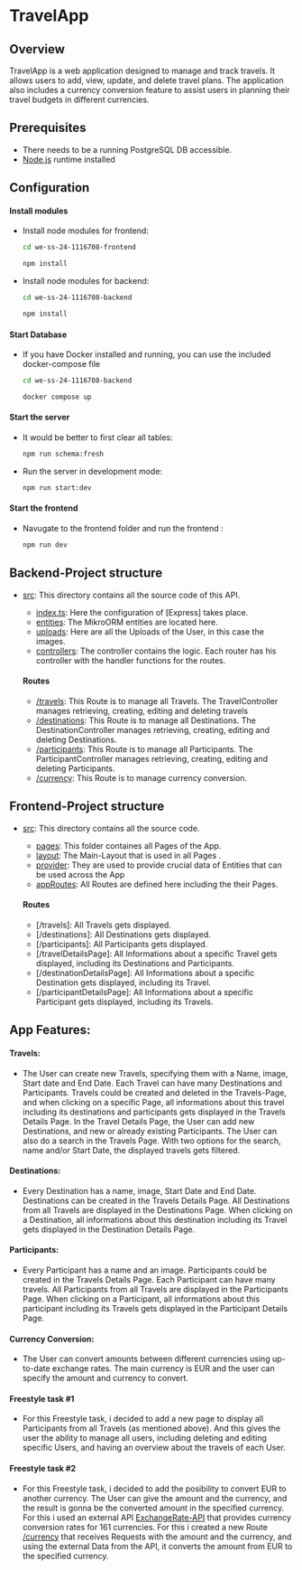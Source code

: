 # TravelApp

## Overview

TravelApp is a web application designed to manage and track travels. It allows users to add, view, update, and delete travel plans. The application also includes a currency conversion feature to assist users in planning their travel budgets in different currencies.

## Prerequisites

- There needs to be a running PostgreSQL DB accessible.
- [Node.js](https://nodejs.org) runtime installed

## Configuration

#### Install modules

- Install node modules for frontend: 
    ```bash
    cd we-ss-24-1116708-frontend 
    ```
    ```bash
    npm install
    ```
    
- Install node modules for backend: 
    ```bash
    cd we-ss-24-1116708-backend 
    ```
    ```bash
    npm install
    ```
    
#### Start Database

- If you have Docker installed and running, you can use the included docker-compose file   
    ```bash
    cd we-ss-24-1116708-backend
    ```
    ```bash
    docker compose up
    ```
    
#### Start the server

- It would be better to first clear all tables:
    ```bash
    npm run schema:fresh
    ```

- Run the server in development mode:
    ```bash
    npm run start:dev
    ```

#### Start the frontend

- Navugate to the frontend folder and run the frontend :
    ```bash
    npm run dev
    ```

## Backend-Project structure

- [src](fwe-ss-24-1116708-backend/src): This directory contains all the source code of this API.
  - [index.ts](fwe-ss-24-1116708-backend/src/app.ts): Here the configuration of [Express] takes place.
  - [entities](fwe-ss-24-1116708-backend/src/entities): The MikroORM entities are located here.
  - [uploads](fwe-ss-24-1116708-backend/src/uploads): Here are all the Uploads of the User, in this case the images.
  - [controllers](fwe-ss-24-1116708-backend/src/controller): The controller contains the logic.
  Each router has his controller with the handler functions for the routes.

  #### Routes

  - [/travels](./src/controller/travel.controller.ts): This Route is to manage all Travels. The TravelController manages retrieving, creating, editing and deleting travels 
  - [/destinations](./src/controller/destination.controller.ts): This Route is to manage all Destinations. The DestinationController manages retrieving, creating, editing and deleting Destinations. 
  - [/participants](./src/controller/participant.controller.ts): This Route is to manage all Participants. The ParticipantController manages retrieving, creating, editing and deleting Participants. 
  - [/currency](./src/controller/currency.controller.ts): This Route is to manage currency conversion.

## Frontend-Project structure

- [src](./src): This directory contains all the source code.
  - [pages](./src/pages): This folder containes all Pages of the App.
  - [layout](./src/layout): The Main-Layout that is used in all Pages .
  - [provider](./src/provider): They are used to provide crucial data of Entities that can be used across the App
  - [appRoutes](./src/AppRoutes.tsx): All Routes are defined here including the their Pages. 

  #### Routes

  - [/travels]: All Travels gets displayed.
  - [/destinations]: All Destinations gets displayed.
  - [/participants]: All Participants gets displayed.
  - [/travelDetailsPage]: All Informations about a specific Travel gets displayed, including its Destinations and Participants.
  - [/destinationDetailsPage]: All Informations about a specific Destination gets displayed, including its Travel.
  - [/participantDetailsPage]: All Informations about a specific Participant gets displayed, including its Travels.

## App Features:

#### Travels:

- The User can create new Travels, specifying them with a Name, image, Start date and End Date. Each Travel can have many Destinations and Participants. Travels could be created and deleted in the Travels-Page, and when clicking on a specific Page, all informations about this travel including its destinations and participants gets displayed in the Travels Details Page. In the Travel Details Page, the User can add new Destinations, and new or already existing Participants. The User can also do a search in the Travels Page. With two options for the search, name and/or Start Date, the displayed travels gets filtered.

#### Destinations:

- Every Destination has a name, image, Start Date and End Date. Destinations can be created in the Travels Details Page. All Destinations from all Travels are displayed in the Destinations Page. When clicking on a Destination, all informations about this destination including its Travel gets displayed in the Destination Details Page.

#### Participants:

- Every Participant has a name and an image. Participants could be created in the Travels Details Page. Each Participant can have many travels. All Participants from all Travels are displayed in the Participants Page. When clicking on a Participant, all informations about this participant including its Travels gets displayed in the Participant Details Page.

#### Currency Conversion:

- The User can convert amounts between different currencies using up-to-date exchange rates. The main currency is EUR and the user can specify the amount and currency to convert. 

#### Freestyle task #1

- For this Freestyle task, i decided to add a new page to display all Participants from all Travels (as mentioned above). And this gives the user the ability to manage all users, including deleting and editing specific Users, and having an overview about the travels of each User.

#### Freestyle task #2

- For this Freestyle task, i decided to add the posibility to convert EUR to another currency. The User can give the amount and the currency, and the result is gonna be the converted amount in the specified currency. For this i used an external API [ExchangeRate-API](https://www.exchangerate-api.com) that provides currency conversion rates for 161 currencies. For this i created a new Route [/currency](./src/controller/currency.controller.ts) that receives Requests with the amount and the currency, and using the external Data from the API, it converts the amount from EUR to the specified currency.